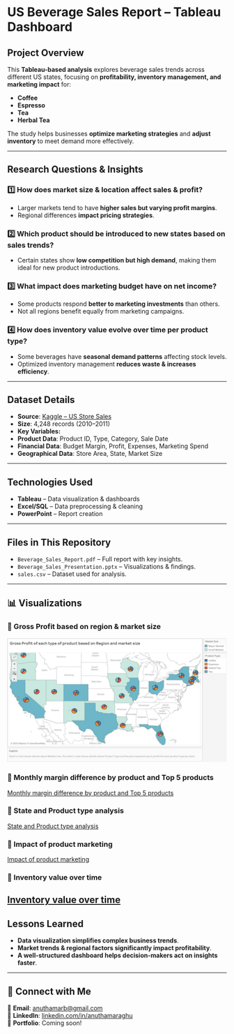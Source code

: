 #  US Beverage Sales Report – Tableau Dashboard  

##  Project Overview  
This **Tableau-based analysis** explores beverage sales trends across different US states, focusing on **profitability, inventory management, and marketing impact** for:  
- **Coffee**  
- **Espresso**  
- **Tea**  
- **Herbal Tea**  

The study helps businesses **optimize marketing strategies** and **adjust inventory** to meet demand more effectively.  

---

##  **Research Questions & Insights**  

### **1️⃣ How does market size & location affect sales & profit?**  
- Larger markets tend to have **higher sales but varying profit margins**.  
- Regional differences **impact pricing strategies**.  

### **2️⃣ Which product should be introduced to new states based on sales trends?**  
- Certain states show **low competition but high demand**, making them ideal for new product introductions.  

### **3️⃣ What impact does marketing budget have on net income?**  
- Some products respond **better to marketing investments** than others.  
- Not all regions benefit equally from marketing campaigns.  

### **4️⃣ How does inventory value evolve over time per product type?**  
- Some beverages have **seasonal demand patterns** affecting stock levels.  
- Optimized inventory management **reduces waste & increases efficiency**.  

---

##  **Dataset Details**  
-  **Source**: [Kaggle – US Store Sales](https://www.kaggle.com/datasets/dsfelix/us-stores-sales)  
-  **Size**: 4,248 records (2010–2011)  
-  **Key Variables:**  
  - **Product Data**: Product ID, Type, Category, Sale Date  
  - **Financial Data**: Budget Margin, Profit, Expenses, Marketing Spend  
  - **Geographical Data**: Store Area, State, Market Size  

---

##  **Technologies Used**  
- **Tableau** – Data visualization & dashboards  
- **Excel/SQL** – Data preprocessing & cleaning  
- **PowerPoint** – Report creation  

---

##  **Files in This Repository**  
- `Beverage_Sales_Report.pdf` – Full report with key insights.  
- `Beverage_Sales_Presentation.pptx` – Visualizations & findings.  
- `sales.csv` – Dataset used for analysis.  

---
## 📊 Visualizations  

### 📌 Gross Profit based on region & market size 
![Gross Profit based on region & market size ](https://github.com/Anuthama-Raghu/us-beverage-sales-tableau/blob/main/Viz%201.JPG)  

### 📌 Monthly margin difference by product and Top 5 products  
[Monthly margin difference by product and Top 5 products ](https://github.com/Anuthama-Raghu/us-beverage-sales-tableau/blob/main/Viz%202.JPG)

### 📌 State and Product type analysis 
[State and Product type analysis ](https://github.com/Anuthama-Raghu/us-beverage-sales-tableau/blob/main/Viz%203.JPG)

### 📌 Impact of product marketing 
[Impact of product marketing ](https://github.com/Anuthama-Raghu/us-beverage-sales-tableau/blob/main/Viz%204.JPG)

### 📌 Inventory value over time
[Inventory value over time](https://github.com/Anuthama-Raghu/us-beverage-sales-tableau/blob/main/Viz%205.JPG)
---

##  **Lessons Learned**  
- **Data visualization simplifies complex business trends**.  
- **Market trends & regional factors significantly impact profitability**.  
- **A well-structured dashboard helps decision-makers act on insights faster**.  

---

## 🔗 **Connect with Me**  
📧 **Email**: anuthamarb@gmail.com  
🔗 **LinkedIn**: [linkedin.com/in/anuthamaraghu](https://www.linkedin.com/in/anuthamaraghu/)  
📂 **Portfolio**: Coming soon!  
